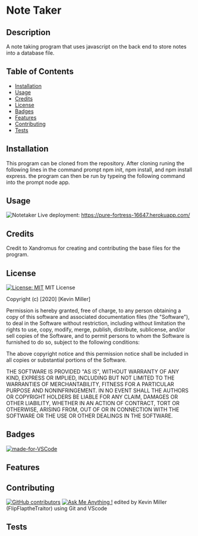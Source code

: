# Note Taker 

  ## Description 
A note taking program that uses javascript on the back end to store notes into a database file.
  
  
  ## Table of Contents
  
  
  * [Installation](#installation)
  * [Usage](#usage)
  * [Credits](#credits)
  * [License](#license)
  * [Badges](#badges)
  * [Features](#features)
  * [Contributing](#contributing)
  * [Tests](#tests)
  
  ## Installation
  This program can be cloned from the repository. After cloning runing the following lines in the command prompt npm init, npm install, and npm install express. the program can then be run by typeing the following command into the prompt node app.

  
  
  ## Usage 
![Notetaker](https://media.giphy.com/media/50fiBtRPfqBe4xFgYQ/giphy.gif)
Live deployment: https://pure-fortress-16647.herokuapp.com/

  ## Credits
  
Credit to Xandromus for creating and contributing the base files for the program.
  
  ## License
  [![License: MIT](https://img.shields.io/badge/License-MIT-yellow.svg)](https://opensource.org/licenses/MIT)
 MIT License

Copyright (c) [2020] [Kevin Miller]

Permission is hereby granted, free of charge, to any person obtaining a copy of this software and associated documentation files (the "Software"), to deal in the Software without restriction, including without limitation the rights to use, copy, modify, merge, publish, distribute, sublicense, and/or sell copies of the Software, and to permit persons to whom the Software is furnished to do so, subject to the following conditions:

The above copyright notice and this permission notice shall be included in all copies or substantial portions of the Software.

THE SOFTWARE IS PROVIDED "AS IS", WITHOUT WARRANTY OF ANY KIND, EXPRESS OR IMPLIED, INCLUDING BUT NOT LIMITED TO THE WARRANTIES OF MERCHANTABILITY, FITNESS FOR A PARTICULAR PURPOSE AND NONINFRINGEMENT. IN NO EVENT SHALL THE AUTHORS OR COPYRIGHT HOLDERS BE LIABLE FOR ANY CLAIM, DAMAGES OR OTHER LIABILITY, WHETHER IN AN ACTION OF CONTRACT, TORT OR OTHERWISE, ARISING FROM, OUT OF OR IN CONNECTION WITH THE SOFTWARE OR THE USE OR OTHER DEALINGS IN THE SOFTWARE.
  
  
  
  ## Badges
  [![made-for-VSCode](https://img.shields.io/badge/Made%20for-VSCode-1f425f.svg)](https://code.visualstudio.com/)
  
  
  ## Features
  

  
  
  ## Contributing
  [![GitHub contributors](https://img.shields.io/github/contributors/Naereen/StrapDown.js.svg)](https://github.com/FlipFlaptheTraitor/Notetaker/graphs/contributors)
  [![Ask Me Anything !](https://img.shields.io/badge/Ask%20me-anything-1abc9c.svg)]( https://github.com/FlipFlaptheTraitor)
 edited by Kevin Miller (FlipFlaptheTraitor) using Git and VScode

  ## Tests
  